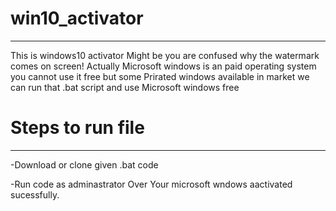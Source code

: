 # win10_activator
-----------------------------------------------------------------------------------------------------------------------------------
This is windows10 activator 
Might be you are confused why the watermark comes on screen!
Actually Microsoft windows is an paid operating system you cannot use it free
but some Prirated windows available in market
we can run that .bat script and use Microsoft windows free

# Steps to run file
-----------------------------------------------------------------------------------------------------------------------------------
-Download or clone given .bat code 

-Run code as adminastrator Over Your microsoft wndows aactivated sucessfully.
